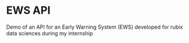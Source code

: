 # EWS API
Demo of an API for an Early Warning System (EWS) developed for rubix data sciences during my internship

